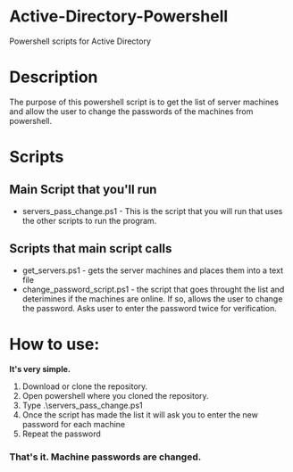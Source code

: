 # Active-Directory-Powershell
Powershell scripts for Active Directory

# Description
The purpose of this powershell script is to get the list of server machines and allow the user to change the passwords of the machines from powershell. 

# Scripts

## Main Script that you'll run
- servers_pass_change.ps1 - This is the script that you will run that uses the other scripts to run the program. 

## Scripts that main script calls
- get_servers.ps1 - gets the server machines and places them into a text file
- change_password_script.ps1 - the script that goes throught the list and deterimines if the machines are online. If so, allows the user to change the password. Asks user to enter the password twice for verification. 

# How to use:
**It's very simple.**
1. Download or clone the repository. 
2. Open powershell where you cloned the repository. 
3. Type .\servers_pass_change.ps1
4. Once the script has made the list it will ask you to enter the new password for each machine
5. Repeat the password

### That's it. Machine passwords are changed.

